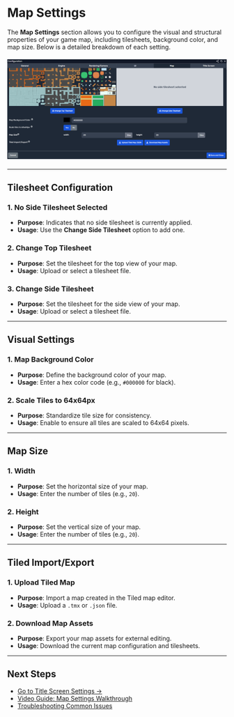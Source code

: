 # Map Settings

The **Map Settings** section allows you to configure the visual and structural properties of your game map, including tilesheets, background color, and map size. Below is a detailed breakdown of each setting.

<div style="text-align: center; margin: 20px 0;">
  <img 
    src="Imgs/config5.PNG"
    style="width: 1200px; height: auto;" />
</div>

---

## Tilesheet Configuration

### 1. No Side Tilesheet Selected
- **Purpose**: Indicates that no side tilesheet is currently applied.
- **Usage**: Use the **Change Side Tilesheet** option to add one.

### 2. Change Top Tilesheet
- **Purpose**: Set the tilesheet for the top view of your map.
- **Usage**: Upload or select a tilesheet file.

### 3. Change Side Tilesheet
- **Purpose**: Set the tilesheet for the side view of your map.
- **Usage**: Upload or select a tilesheet file.

---

## Visual Settings

### 1. Map Background Color
- **Purpose**: Define the background color of your map.
- **Usage**: Enter a hex color code (e.g., `#000000` for black).

### 2. Scale Tiles to 64x64px
- **Purpose**: Standardize tile size for consistency.
- **Usage**: Enable to ensure all tiles are scaled to 64x64 pixels.

---

## Map Size

### 1. Width
- **Purpose**: Set the horizontal size of your map.
- **Usage**: Enter the number of tiles (e.g., `20`).

### 2. Height
- **Purpose**: Set the vertical size of your map.
- **Usage**: Enter the number of tiles (e.g., `20`).

---

## Tiled Import/Export

### 1. Upload Tiled Map
- **Purpose**: Import a map created in the Tiled map editor.
- **Usage**: Upload a `.tmx` or `.json` file.

### 2. Download Map Assets
- **Purpose**: Export your map assets for external editing.
- **Usage**: Download the current map configuration and tilesheets.

---


## Next Steps
- [Go to Title Screen Settings →](game-editor/settings/title-screen.md)
- [Video Guide: Map Settings Walkthrough](https://your-video-link.com)
- [Troubleshooting Common Issues](game-editor/settings/troubleshooting.md)